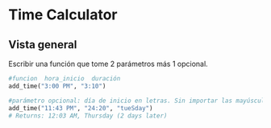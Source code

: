 # Time Calculator
## Vista general
Escribir una función que tome 2 parámetros más 1 opcional.

```py
#funcion  hora_inicio  duración
add_time("3:00 PM", "3:10")

#parámetro opcional: día de inicio en letras. Sin importar las mayúsculas.
add_time("11:43 PM", "24:20", "tueSday")
# Returns: 12:03 AM, Thursday (2 days later)

```

